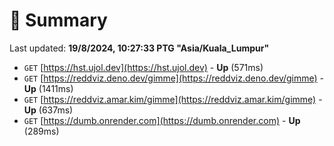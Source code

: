 # 📖 Summary
Last updated: **19/8/2024, 10:27:33 PTG "Asia/Kuala_Lumpur"**

- `GET` [https://hst.ujol.dev](https://hst.ujol.dev) - **Up** (571ms)
- `GET` [https://reddviz.deno.dev/gimme](https://reddviz.deno.dev/gimme) - **Up** (1411ms)
- `GET` [https://reddviz.amar.kim/gimme](https://reddviz.amar.kim/gimme) - **Up** (637ms)
- `GET` [https://dumb.onrender.com](https://dumb.onrender.com) - **Up** (289ms)
